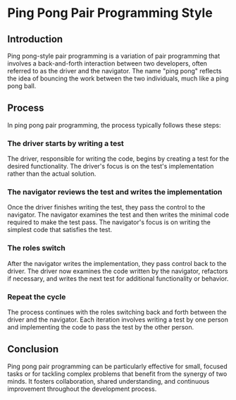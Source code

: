 # Ping Pong Pair Programming Style

## Introduction

Ping pong-style pair programming is a variation of pair programming that involves a back-and-forth interaction between two developers, often referred to as the driver and the navigator. The name "ping pong" reflects the idea of bouncing the work between the two individuals, much like a ping pong ball.

## Process

In ping pong pair programming, the process typically follows these steps:

### The driver starts by writing a test

The driver, responsible for writing the code, begins by creating a test for the desired functionality. The driver's focus is on the test's implementation rather than the actual solution.

### The navigator reviews the test and writes the implementation

Once the driver finishes writing the test, they pass the control to the navigator. The navigator examines the test and then writes the minimal code required to make the test pass. The navigator's focus is on writing the simplest code that satisfies the test.

### The roles switch

After the navigator writes the implementation, they pass control back to the driver. The driver now examines the code written by the navigator, refactors if necessary, and writes the next test for additional functionality or behavior.

### Repeat the cycle

The process continues with the roles switching back and forth between the driver and the navigator. Each iteration involves writing a test by one person and implementing the code to pass the test by the other person.

## Conclusion

Ping pong pair programming can be particularly effective for small, focused tasks or for tackling complex problems that benefit from the synergy of two minds. It fosters collaboration, shared understanding, and continuous improvement throughout the development process.
